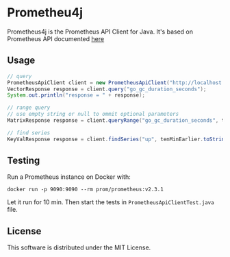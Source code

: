# Prometheu4j

Prometheus4j is the Prometheus API Client for Java.
It's based on Prometheus API documented [here](https://prometheus.io/docs/prometheus/latest/querying/api/)

## Usage

```java
// query
PrometheusApiClient client = new PrometheusApiClient("http://localhost:9090/");
VectorResponse response = client.query("go_gc_duration_seconds");
System.out.println("response = " + response);

// range query
// use empty string or null to ommit optional parameters
MatrixResponse response = client.queryRange("go_gc_duration_seconds", tenMinEarlier.toString(), now.toString(), "5m", "");

// find series
KeyValResponse response = client.findSeries("up", tenMinEarlier.toString(), now.toString());

```

## Testing

Run a Prometheus instance on Docker with:
```jshelllanguage
docker run -p 9090:9090 --rm prom/prometheus:v2.3.1
```

Let it run for 10 min. Then start the tests in `PrometheusApiClientTest.java` file.

## License

This software is distributed under the MIT License.

